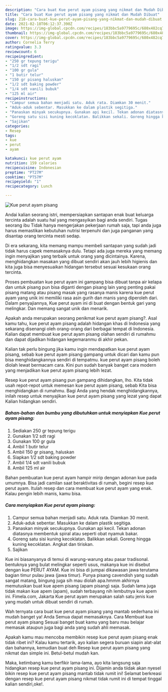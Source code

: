 ```yaml
---
description: "Cara buat Kue perut ayam pisang yang nikmat dan Mudah Dibuat"
title: "Cara buat Kue perut ayam pisang yang nikmat dan Mudah Dibuat"
slug: 218-cara-buat-kue-perut-ayam-pisang-yang-nikmat-dan-mudah-dibuat
date: 2021-02-18T06:12:37.390Z
image: https://img-global.cpcdn.com/recipes/183bbc5a9779695c/680x482cq70/kue-perut-ayam-pisang-foto-resep-utama.jpg
thumbnail: https://img-global.cpcdn.com/recipes/183bbc5a9779695c/680x482cq70/kue-perut-ayam-pisang-foto-resep-utama.jpg
cover: https://img-global.cpcdn.com/recipes/183bbc5a9779695c/680x482cq70/kue-perut-ayam-pisang-foto-resep-utama.jpg
author: Cornelia Terry
ratingvalue: 3.3
reviewcount: 6
recipeingredient:
- "250 gr tepung terigu"
- "1/2 sdt ragi"
- "100 gr gula"
- "1 butir telur"
- "150 gr pisang haluskan"
- "1/2 sdt baking powder"
- "1/4 sdt vanili bubuk"
- "125 ml air"
recipeinstructions:
- "Campur semua bahan menjadi satu. Aduk rata. Diamkan 30 menit."
- "Aduk-aduk sebentar. Masukkan ke dalam plastik segitiga."
- "Panaskan minyak secukupnya. Gunakan api kecil. Tekan adonan diatasnya membentuk spiral atau seperti obat nyamuk bakar."
- "Goreng satu sisi kuning kecoklatan. Balikkan sekali. Goreng hingga kuning kecoklatan. Angkat dan tiriskan."
- "Sajikan"
categories:
- Resep
tags:
- kue
- perut
- ayam

katakunci: kue perut ayam 
nutrition: 159 calories
recipecuisine: Indonesian
preptime: "PT27M"
cooktime: "PT57M"
recipeyield: "1"
recipecategory: Lunch

---
```



![Kue perut ayam pisang](https://img-global.cpcdn.com/recipes/183bbc5a9779695c/680x482cq70/kue-perut-ayam-pisang-foto-resep-utama.jpg)

Andai kalian seorang istri, mempersiapkan santapan enak buat keluarga tercinta adalah suatu hal yang mengasyikan bagi anda sendiri. Tugas seorang ibu Tidak hanya mengerjakan pekerjaan rumah saja, tapi anda juga harus memastikan kebutuhan nutrisi terpenuhi dan juga panganan yang disantap orang tercinta mesti sedap.

Di era  sekarang, kita memang mampu membeli santapan yang sudah jadi tidak harus capek memasaknya dulu. Tetapi ada juga mereka yang memang ingin menyajikan yang terbaik untuk orang yang dicintainya. Karena, menghidangkan masakan yang dibuat sendiri akan jauh lebih higienis dan kita juga bisa menyesuaikan hidangan tersebut sesuai kesukaan orang tercinta. 

Proses pembuatan kue perut ayam ini gampang bisa dibuat tanpa air kelapa dan untuk pisang pun bisa diganti dengan pisang lain yang penting pakai pisang matang atau pisang masak yang rasanya manis karena kue perut ayam yang unik ini memiliki rasa asin gurih dan manis yang diperoleh dari. Dalam penyajiannya, Kue perut ayam ini di buat dengan bentuk gari yang melingkar. Dan memang sangat unik dan menarik.

Apakah anda merupakan seorang penikmat kue perut ayam pisang?. Asal kamu tahu, kue perut ayam pisang adalah hidangan khas di Indonesia yang sekarang disenangi oleh orang-orang dari berbagai tempat di Indonesia. Kalian dapat membuat kue perut ayam pisang olahan sendiri di rumahmu dan dapat dijadikan hidangan kegemaranmu di akhir pekan.

Kalian tak perlu bingung jika kamu ingin mendapatkan kue perut ayam pisang, sebab kue perut ayam pisang gampang untuk dicari dan kamu pun bisa menghidangkannya sendiri di tempatmu. kue perut ayam pisang boleh diolah lewat bermacam cara. Kini pun sudah banyak banget cara modern yang menjadikan kue perut ayam pisang lebih lezat.

Resep kue perut ayam pisang pun gampang dihidangkan, lho. Kita tidak usah repot-repot untuk memesan kue perut ayam pisang, sebab Kita bisa menghidangkan di rumahmu. Bagi Anda yang hendak menghidangkannya, inilah resep untuk menyajikan kue perut ayam pisang yang lezat yang dapat Kalian hidangkan sendiri.

<!--inarticleads1-->

##### Bahan-bahan dan bumbu yang dibutuhkan untuk menyiapkan Kue perut ayam pisang:

1. Sediakan 250 gr tepung terigu
1. Gunakan 1/2 sdt ragi
1. Gunakan 100 gr gula
1. Ambil 1 butir telur
1. Ambil 150 gr pisang, haluskan
1. Siapkan 1/2 sdt baking powder
1. Ambil 1/4 sdt vanili bubuk
1. Ambil 125 ml air


Bahan pembuatan kue perut ayam hampir mirip dengan adonan kue pada umumnya. Bisa jadi camilan saat beraktivitas di rumah, begini resep kue perut ayam. Itulah resep dan cara membuat kue perut ayam yang enak. Kalau pengin lebih manis, kamu bisa. 

<!--inarticleads2-->

##### Cara menyiapkan Kue perut ayam pisang:

1. Campur semua bahan menjadi satu. Aduk rata. Diamkan 30 menit.
1. Aduk-aduk sebentar. Masukkan ke dalam plastik segitiga.
1. Panaskan minyak secukupnya. Gunakan api kecil. Tekan adonan diatasnya membentuk spiral atau seperti obat nyamuk bakar.
1. Goreng satu sisi kuning kecoklatan. Balikkan sekali. Goreng hingga kuning kecoklatan. Angkat dan tiriskan.
1. Sajikan


Kue ini biasanyanya di temui di warung-warung atau pasar tradisonal. bentuknya yang bulat melingkar seperti usus, makanya kue ini disebut dengan kue PERUT AYAM. Kue ini bisa di jumpai dikawasan jawa terutama bagian timur pulau jawa (jawa timur). Punya pisang cavendish yang sudah sangat matang, bingung juga sih mau diolah apa.hmmm akhirnya memutuskan buat kue apem pisang (apam pisang) saja. Sudah lama juga tidak makan kue apem (apam), sudah terbayang nih lembutnya kue apem ini. Fimela.com, Jakarta Kue perut ayam merupakan salah satu jenis kue yang mudah untuk dibuat sendiri di rumah. 

Wah ternyata cara buat kue perut ayam pisang yang mantab sederhana ini mudah banget ya! Anda Semua dapat memasaknya. Cara Membuat kue perut ayam pisang Sesuai banget buat kamu yang baru mau belajar memasak ataupun juga bagi anda yang sudah ahli memasak.

Apakah kamu mau mencoba membikin resep kue perut ayam pisang enak tidak ribet ini? Kalau kamu tertarik, ayo kalian segera buruan siapin alat-alat dan bahannya, kemudian buat deh Resep kue perut ayam pisang yang nikmat dan simple ini. Betul-betul mudah kan. 

Maka, ketimbang kamu berfikir lama-lama, ayo kita langsung saja hidangkan resep kue perut ayam pisang ini. Dijamin anda tiidak akan nyesel bikin resep kue perut ayam pisang mantab tidak rumit ini! Selamat berkreasi dengan resep kue perut ayam pisang nikmat tidak rumit ini di tempat tinggal kalian sendiri,oke!.

